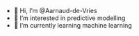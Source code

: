 - 👋 Hi, I’m @Aarnaud-de-Vries
- 👀 I’m interested in predictive modelling
- 🌱 I’m currently learning machine learning

<!---
Aarnaud-de-Vries/Aarnaud-de-Vries is a ✨ special ✨ repository because its `README.md` (this file) appears on your GitHub profile.
You can click the Preview link to take a look at your changes.
--->
